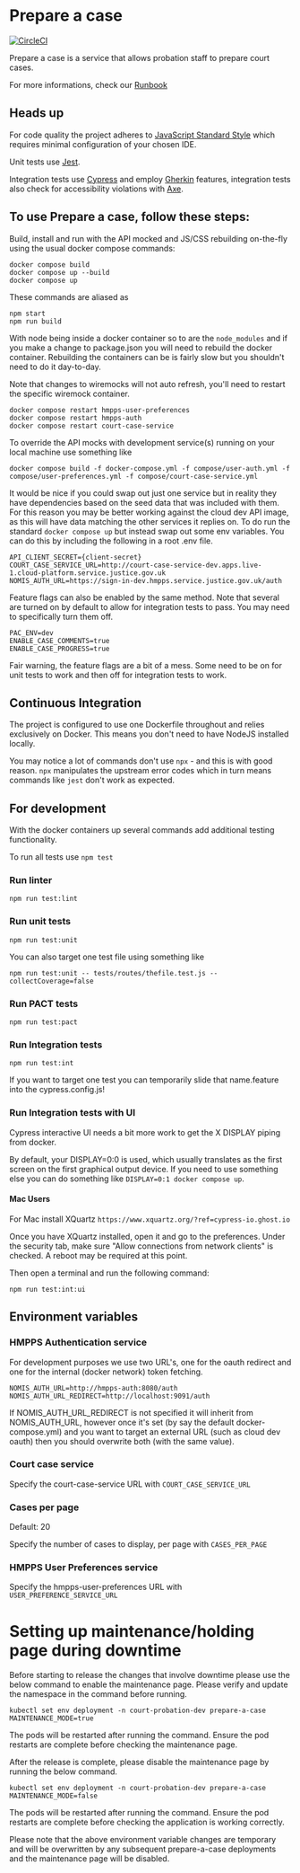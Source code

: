 # Prepare a case
[![CircleCI](https://circleci.com/gh/ministryofjustice/prepare-a-case.svg?style=svg)](https://circleci.com/gh/ministryofjustice/prepare-a-case)

Prepare a case is a service that allows probation staff to prepare court cases. 

For more informations, check our [Runbook](https://dsdmoj.atlassian.net/wiki/spaces/NDSS/pages/2548662614/Prepare+a+Case+for+Sentence+RUNBOOK)

## Heads up

For code quality the project adheres to [JavaScript Standard Style](https://standardjs.com/) which requires minimal configuration of your chosen IDE.

Unit tests use [Jest](https://jestjs.io).

Integration tests use [Cypress](https://www.cypress.io) and employ [Gherkin](https://cucumber.io/docs/gherkin/reference/) features, integration tests also check for accessibility violations with [Axe](https://www.deque.com/axe/axe-for-web/documentation/api-documentation).

## To use Prepare a case, follow these steps:

Build, install and run with the API mocked and JS/CSS rebuilding on-the-fly using the usual docker compose commands:

```
docker compose build
docker compose up --build
docker compose up
```

These commands are aliased as

```
npm start
npm run build
```

With node being inside a docker container so to are the `node_modules` and if you make a change to package.json you will
need to rebuild the docker container. Rebuilding the containers can be is fairly slow but you shouldn't need to do it day-to-day.

Note that changes to wiremocks will not auto refresh, you'll need to restart the specific wiremock container.

```
docker compose restart hmpps-user-preferences
docker compose restart hmpps-auth
docker compose restart court-case-service
```

To override the API mocks with development service(s) running on your local machine use something like

```
docker compose build -f docker-compose.yml -f compose/user-auth.yml -f compose/user-preferences.yml -f compose/court-case-service.yml
```

It would be nice if you could swap out just one service but in reality they have dependencies based on the seed data 
that was included with them. For this reason you may be better working against the cloud dev API image, as this will 
have data matching the other services it replies on. To do run the standard ```docker compose up``` but instead swap out some env variables. 
You can do this by including the following in a root .env file.

```
API_CLIENT_SECRET={client-secret} 
COURT_CASE_SERVICE_URL=http://court-case-service-dev.apps.live-1.cloud-platform.service.justice.gov.uk 
NOMIS_AUTH_URL=https://sign-in-dev.hmpps.service.justice.gov.uk/auth
```

Feature flags can also be enabled by the same method. Note that several are turned on by default to allow for integration tests to pass.
You may need to specifically turn them off.

```
PAC_ENV=dev 
ENABLE_CASE_COMMENTS=true 
ENABLE_CASE_PROGRESS=true
```

Fair warning, the feature flags are a bit of a mess. Some need to be on for unit tests to work and then off for integration tests to work.

## Continuous Integration

The project is configured to use one Dockerfile throughout and relies exclusively on Docker. This means you don't need to have NodeJS installed locally.

You may notice a lot of commands don't use ```npx``` - and this is with good reason. ```npx``` manipulates the upstream error codes which in turn means commands like ```jest``` don't work as expected. 

## For development

With the docker containers up several commands add additional testing functionality.

To run all tests use ```npm test```

### Run linter
```
npm run test:lint
```

### Run unit tests
```
npm run test:unit
```

You can also target one test file using something like

```
npm run test:unit -- tests/routes/thefile.test.js --collectCoverage=false
```

### Run PACT tests
```
npm run test:pact
```

### Run Integration tests
```
npm run test:int
```

If you want to target one test you can temporarily slide that name.feature into the cypress.config.js!

### Run Integration tests with UI



Cypress interactive UI needs a bit more work to get the X DISPLAY piping from docker.

By default, your DISPLAY=0:0 is used, which usually translates as the first screen on the first graphical output device. 
If you need to use something else you can do something like ```DISPLAY=0:1 docker compose up```.

#### Mac Users
For Mac install XQuartz ```https://www.xquartz.org/?ref=cypress-io.ghost.io```

Once you have XQuartz installed, open it and go to the preferences. Under the security tab, make sure "Allow connections from network clients" is checked. A reboot may be required at this point.

Then open a terminal and run the following command:

```
npm run test:int:ui
```


## Environment variables

### HMPPS Authentication service

For development purposes we use two URL's, one for the oauth redirect
and one for the internal (docker network) token fetching.

```
NOMIS_AUTH_URL=http://hmpps-auth:8080/auth
NOMIS_AUTH_URL_REDIRECT=http://localhost:9091/auth
```

If NOMIS_AUTH_URL_REDIRECT is not specified it will inherit from NOMIS_AUTH_URL, however once it's set (by say the default docker-compose.yml)
and you want to target an external URL (such as cloud dev oauth) then you should overwrite both (with the same value).

### Court case service

Specify the court-case-service URL with `COURT_CASE_SERVICE_URL`

### Cases per page
Default: 20

Specify the number of cases to display, per page with `CASES_PER_PAGE`

### HMPPS User Preferences service

Specify the hmpps-user-preferences URL with `USER_PREFERENCE_SERVICE_URL`

# Setting up maintenance/holding page during downtime

Before starting to release the changes that involve downtime please use the below command to enable the maintenance page.
Please verify and update the namespace in the command before running.

```kubectl set env deployment -n court-probation-dev prepare-a-case MAINTENANCE_MODE=true```

The pods will be restarted after running the command. Ensure the pod restarts are complete before checking the maintenance page.

After the release is complete, please disable the maintenance page by running the below command.

```kubectl set env deployment -n court-probation-dev prepare-a-case MAINTENANCE_MODE=false```

The pods will be restarted after running the command. Ensure the pod restarts are complete before checking the application is working correctly.

Please note that the above environment variable changes are temporary and will be overwritten by any subsequent prepare-a-case deployments and the maintenance page will be disabled.